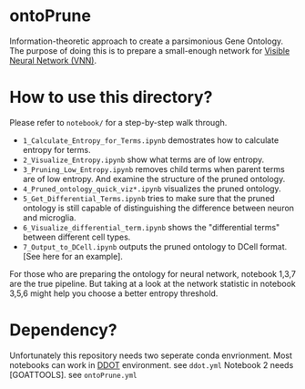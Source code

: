# ontoPrune
Information-theoretic approach to create a parsimonious Gene Ontology.
The purpose of doing this is to prepare a small-enough network for [Visible Neural Network (VNN)](https://github.com/idekerlab/DCell).

# How to use this directory?
Please refer to `notebook/` for a step-by-step walk through.

- `1_Calculate_Entropy_for_Terms.ipynb` demostrates how to calculate entropy for terms.
- `2_Visualize_Entropy.ipynb` show what terms are of low entropy.
- `3_Pruning_Low_Entropy.ipynb` removes child terms when parent terms are of low entropy. And examine the structure of the pruned ontology.
- `4_Pruned_ontology_quick_viz*.ipynb` visualizes the pruned ontology.
- `5_Get_Differential_Terms.ipynb` tries to make sure that the pruned ontology is still capable of distinguishing the difference between neuron and microglia.
- `6_Visualize_differential_term.ipynb` shows the "differential terms" between different cell types.
- `7_Output_to_DCell.ipynb` outputs the pruned ontology to DCell format. [See here for an example].

For those who are preparing the ontology for neural network, notebook 1,3,7 are the true pipeline. But taking at a look at the network statistic in notebook 3,5,6 might help you choose a better entropy threshold.

# Dependency?
Unfortunately this repository needs two seperate conda envrionment.
Most notebooks can work in [DDOT](https://github.com/michaelkyu/ddot) environment. see `ddot.yml`
Notebook 2 needs [GOATTOOLS]. see `ontoPrune.yml`
